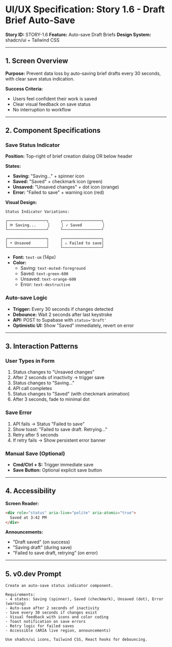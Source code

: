 # UI/UX Specification: Story 1.6 - Draft Brief Auto-Save

**Story ID:** STORY-1.6
**Feature:** Auto-save Draft Briefs
**Design System:** shadcn/ui + Tailwind CSS

---

## 1. Screen Overview

**Purpose:** Prevent data loss by auto-saving brief drafts every 30 seconds, with clear save status indication.

**Success Criteria:**
- Users feel confident their work is saved
- Clear visual feedback on save status
- No interruption to workflow

---

## 2. Component Specifications

### Save Status Indicator
**Position:** Top-right of brief creation dialog OR below header

**States:**
- **Saving:** "Saving..." + spinner icon
- **Saved:** "Saved" + checkmark icon (green)
- **Unsaved:** "Unsaved changes" + dot icon (orange)
- **Error:** "Failed to save" + warning icon (red)

**Visual Design:**
```
Status Indicator Variations:

┌─────────────────┐     ┌─────────────────┐
│ ⟳ Saving...     │     │ ✓ Saved         │
└─────────────────┘     └─────────────────┘

┌─────────────────┐     ┌─────────────────┐
│ • Unsaved       │     │ ⚠ Failed to save│
└─────────────────┘     └─────────────────┘
```

- **Font:** `text-sm` (14px)
- **Color:**
  - Saving: `text-muted-foreground`
  - Saved: `text-green-600`
  - Unsaved: `text-orange-600`
  - Error: `text-destructive`

### Auto-save Logic
- **Trigger:** Every 30 seconds if changes detected
- **Debounce:** Wait 2 seconds after last keystroke
- **API:** POST to Supabase with `status='Draft'`
- **Optimistic UI:** Show "Saved" immediately, revert on error

---

## 3. Interaction Patterns

### User Types in Form
1. Status changes to "Unsaved changes"
2. After 2 seconds of inactivity → trigger save
3. Status changes to "Saving..."
4. API call completes
5. Status changes to "Saved" (with checkmark animation)
6. After 3 seconds, fade to minimal dot

### Save Error
1. API fails → Status "Failed to save"
2. Show toast: "Failed to save draft. Retrying..."
3. Retry after 5 seconds
4. If retry fails → Show persistent error banner

### Manual Save (Optional)
- **Cmd/Ctrl + S:** Trigger immediate save
- **Save Button:** Optional explicit save button

---

## 4. Accessibility

**Screen Reader:**
```html
<div role="status" aria-live="polite" aria-atomic="true">
  Saved at 3:42 PM
</div>
```

**Announcements:**
- "Draft saved" (on success)
- "Saving draft" (during save)
- "Failed to save draft, retrying" (on error)

---

## 5. v0.dev Prompt

```
Create an auto-save status indicator component.

Requirements:
- 4 states: Saving (spinner), Saved (checkmark), Unsaved (dot), Error (warning)
- Auto-save after 2 seconds of inactivity
- Save every 30 seconds if changes exist
- Visual feedback with icons and color coding
- Toast notification on save errors
- Retry logic for failed saves
- Accessible (ARIA live region, announcements)

Use shadcn/ui icons, Tailwind CSS, React hooks for debouncing.
```
